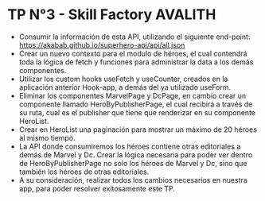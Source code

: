 ﻿ # TP N°3 - Skill Factory AVALITH

- Consumir la información de esta API, utilizando el siguiente end-point:  https://akabab.github.io/superhero-api/api/all.json
- Crear un nuevo contexto para el modulo de héroes, el cual contendrá toda la lógica de fetch y funciones para administrar la data a los demás componentes.
- Utilizar los custom hooks useFetch y useCounter, creados en la aplicación anterior Hook-app, a demás del ya utilizado useForm.
- Eliminar los componentes MarvelPage y DcPage, en cambio crear un componente llamado HeroByPublisherPage, el cual recibirá a través de su ruta, cual es el publisher que tiene que renderizar en su componente HeroList.
- Crear en HeroList una paginación para mostrar un máximo de 20 héroes al mismo tiempo.
- La API donde consumiremos los héroes contiene otras editoriales a demás de Marvel y Dc. Crear la lógica necesaria para poder ver dentro de HeroByPublisherPage no solo los héroes de Marvel y Dc, sino que también los héroes de otras editoriales.
 - A su consideración, realizar todos los cambios necesarios en nuestra app, para poder resolver exitosamente este TP.

